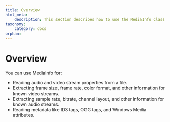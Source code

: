 ```yaml
---
title: Overview
html_meta:
    description: This section describes how to use the MediaInfo class to read audio, video and metadata information from a file.
taxonomy:
    category: docs
orphan:
---
```


# Overview

You can use MediaInfo for:

* Reading audio and video stream properties from a file. 
* Extracting frame size, frame rate, color format, and other information for known video streams. 
* Extracting sample rate, bitrate, channel layout, and other information for known audio streams. 
* Reading metadata like ID3 tags, OGG tags, and Windows Media attributes.
